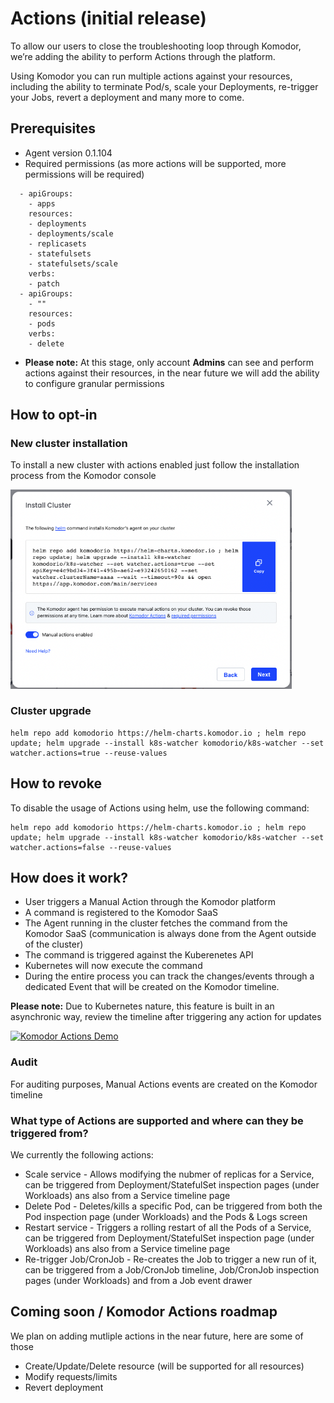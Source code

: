 # Actions (initial release) 

To allow our users to close the troubleshooting loop through Komodor, we’re adding the ability to perform Actions through the platform.

Using Komodor you can run multiple actions against your resources, including the ability to terminate Pod/s, scale your Deployments, re-trigger your Jobs, revert a deployment and many more to come.

## Prerequisites 
- Agent version 0.1.104
- Required permissions (as more actions will be supported, more permissions will be required) 
```
  - apiGroups:
    - apps
    resources:
    - deployments
    - deployments/scale
    - replicasets
    - statefulsets
    - statefulsets/scale
    verbs:
    - patch
  - apiGroups:
    - ""
    resources:
    - pods
    verbs:
    - delete
```
- **Please note:** At this stage, only account **Admins** can see and perform actions against their resources, in the near future we will add the ability to configure granular permissions

## How to opt-in 
### New cluster installation
To install a new cluster with actions enabled just follow the installation process from the Komodor console

<img src="./img/install-cluster-with-actions.png" width="450">

### Cluster upgrade
```
helm repo add komodorio https://helm-charts.komodor.io ; helm repo update; helm upgrade --install k8s-watcher komodorio/k8s-watcher --set watcher.actions=true --reuse-values
```

## How to revoke
To disable the usage of Actions using helm, use the following command:
```
helm repo add komodorio https://helm-charts.komodor.io ; helm repo update; helm upgrade --install k8s-watcher komodorio/k8s-watcher --set watcher.actions=false --reuse-values
```

## How does it work?
- User triggers a Manual Action through the Komodor platform 
- A command is registered to the Komodor SaaS 
- The Agent running in the cluster fetches the command from the Komodor SaaS (communication is always done from the Agent outside of the cluster) 
- The command is triggered against the Kuberenetes API 
- Kubernetes will now execute the command
- During the entire process you can track the changes/events through a dedicated Event that will be created on the Komodor timeline.

**Please note:** Due to Kubernetes nature, this feature is built in an asynchronic way, review the timeline after triggering any action for updates

[![Komodor Actions Demo](https://cdn.loom.com/sessions/thumbnails/efa85af0f07c40618f39f4320d9396c2-1658315688940-with-play.gif)](https://www.loom.com/share/efa85af0f07c40618f39f4320d9396c2 "Komodor Actions Demo") 

### Audit
For auditing purposes, Manual Actions events are created on the Komodor timeline

### What type of Actions are supported and where can they be triggered from?
We currently the following actions:
- Scale service - Allows modifying the nubmer of replicas for a Service, can be triggered from Deployment/StatefulSet inspection pages (under Workloads) ans also from a Service timeline page
- Delete Pod - Deletes/kills a specific Pod, can be triggered from both the Pod inspection page (under Workloads) and the Pods & Logs screen
- Restart service - Triggers a rolling restart of all the Pods of a Service, can be triggered from Deployment/StatefulSet inspection page (under Workloads) ans also from a Service timeline page
- Re-trigger Job/CronJob - Re-creates the Job to trigger a new run of it, can be triggered from a Job/CronJob timeline, Job/CronJob inspection pages (under Workloads) and from a Job event drawer

## Coming soon / Komodor Actions roadmap
We plan on adding mutliple actions in the near future, here are some of those  
- Create/Update/Delete resource (will be supported for all resources)  
- Modify requests/limits  
- Revert deployment  